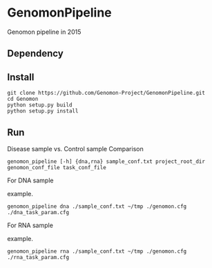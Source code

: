 # GenomonPipeline
Genomon pipeline in 2015

## Dependency


## Install

```
git clone https://github.com/Genomon-Project/GenomonPipeline.git
cd Genomon
python setup.py build
python setup.py install
```

## Run
Disease sample vs. Control sample Comparison
```
genomon_pipeline [-h] {dna,rna} sample_conf.txt project_root_dir genomon_conf_file task_conf_file
```

For DNA sample

example.
```
genomon_pipeline dna ./sample_conf.txt ~/tmp ./genomon.cfg ./dna_task_param.cfg
```

For RNA sample

example.
```
genomon_pipeline rna ./sample_conf.txt ~/tmp ./genomon.cfg ./rna_task_param.cfg
```

